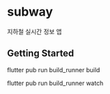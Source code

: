 # subway

지하철 실시간 정보 앱

## Getting Started

flutter pub run build_runner build

flutter pub run build_runner watch